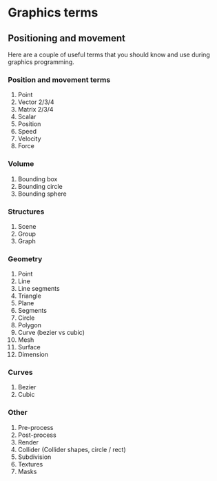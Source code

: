 # Graphics terms

## Positioning and movement
Here are a couple of useful terms that you should know and use during graphics programming.

### Position and movement terms
1. Point
1. Vector 2/3/4
1. Matrix 2/3/4
1. Scalar
1. Position
1. Speed
1. Velocity
1. Force

### Volume
1. Bounding box
1. Bounding circle
1. Bounding sphere

### Structures
1. Scene
1. Group
1. Graph

### Geometry
1. Point
1. Line
1. Line segments
1. Triangle
1. Plane
1. Segments
1. Circle
1. Polygon
1. Curve (bezier vs cubic)
1. Mesh
1. Surface
1. Dimension

### Curves
1. Bezier
1. Cubic

### Other
1. Pre-process
1. Post-process
1. Render
1. Collider (Collider shapes, circle / rect)
1. Subdivision
1. Textures
1. Masks
